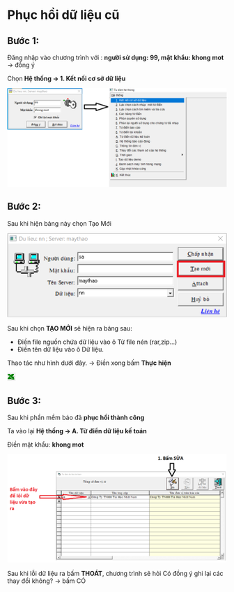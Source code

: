 # Phục hồi dữ liệu cũ

## Bước 1:

Đăng nhập vào chương trình với : **người sử dụng: 99, mật khẩu: khong mot** -&gt; đồng ý

Chọn **Hệ thống -&gt; 1. Kết nối cơ sở dữ liệu**

                                          

![H&#xEC;nh 1. &#x110;&#x103;ng nh&#x1EAD;p &#x111;&#x1EC3; v&#xE0;o h&#x1EC7; th&#x1ED1;ng](../.gitbook/assets/khongmot.png)

## Bước 2:

Sau khi hiện bảng này chọn Tạo Mới

![H&#xEC;nh 2. T&#x1EA1;o m&#x1EDB;i](../.gitbook/assets/tm.png)

Sau khi chọn **TẠO MỚI** sẽ hiện ra bảng sau:

* Điền file nguồn chứa dữ liệu vào ô Từ file nén \(rar,zip...\) 
* Điền tên dữ liệu vào ô Dữ liệu. 

Thao tác như hình dưới đây. -&gt; Điền xong bấm **Thực hiện** 

![](../.gitbook/assets/image%20%2817%29.png)

## Bước 3:

Sau khi phần mềm báo đã **phục hồi thành công** 

Ta vào lại **Hệ thống -&gt; A. Từ điển dữ liệu kế toán**

Điền mật khẩu: **khong mot**

![H&#xEC;nh 3. T&#x1EEB; &#x111;i&#x1EC3;n d&#x1EEF; li&#x1EC7;u k&#x1EBF; to&#xE1;n](../.gitbook/assets/tudiendulieu%20%281%29.png)

Sau khi lỗi dữ liệu ra bấm **THOÁT**, chương trình sẽ hỏi Có đồng ý ghi lại các thay đổi không? -&gt; bấm CÓ 


